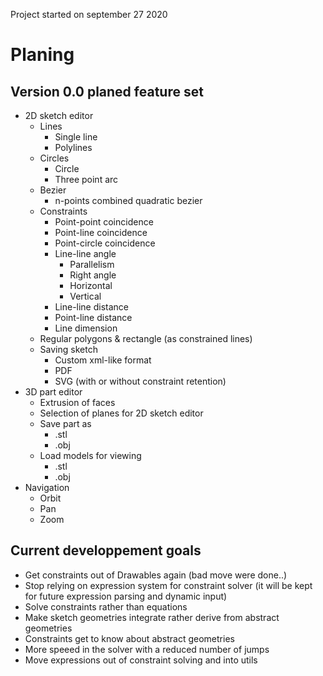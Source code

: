 
Project started on september 27 2020

# Planing

## Version 0.0 planed feature set

* 2D sketch editor
    * Lines
        * Single line
        * Polylines
    * Circles
        * Circle
        * Three point arc
    * Bezier
        * n-points combined quadratic bezier
    * Constraints
        * Point-point coincidence
        * Point-line coincidence
        * Point-circle coincidence
        * Line-line angle
            * Parallelism 
            * Right angle
            * Horizontal 
            * Vertical
        * Line-line distance
        * Point-line distance
        * Line dimension
    * Regular polygons & rectangle (as constrained lines)
    * Saving sketch
        * Custom xml-like format
        * PDF
        * SVG (with or without constraint retention)
* 3D part editor
    * Extrusion of faces
    * Selection of planes for 2D sketch editor
    * Save part as
        * .stl 
        * .obj
    * Load models for viewing
        * .stl
        * .obj
* Navigation
    * Orbit
    * Pan
    * Zoom

## Current developpement goals

* Get constraints out of Drawables again (bad move were done..)
* Stop relying on expression system for constraint solver (it will be kept for future expression parsing and dynamic input)
* Solve constraints rather than equations
* Make sketch geometries integrate rather derive from abstract geometries
* Constraints get to know about abstract geometries
* More speeed in the solver with a reduced number of jumps
* Move expressions out of constraint solving and into utils